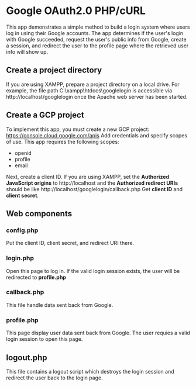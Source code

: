 # Google OAuth2.0 PHP/cURL
This app demonstrates a simple method to build a login system where users log in using their Google accounts. The app determines if the user's login with Google succeeded, request the user's public info from Google, create a session, and redirect the user to the profile page where the retrieved user info will show up.

## Create a project directory
If you are using XAMPP, prepare a project directory on a local drive. For example, the file path C:\xampp\htdocs\googlelogin is accessible via http://localhost/googlelogin once the Apache web server has been started.

## Create a GCP project
To implement this app, you must create a new GCP project: https://console.cloud.google.com/apis Add credentials and specify scopes of use. This app requires the following scopes:
* openid
* profile
* email

Next, create a client ID. If you are using XAMPP, set the **Authorized JavaScript origins** to http://localhost and the **Authorized redirect URIs** should be like http://localhost/googlelogin/callback.php Get **client ID** and **client secret**.

## Web components
### config.php
Put the client ID, client secret, and redirect URI there.

### login.php
Open this page to log in. If the valid login session exists, the user will be redirected to **profile.php**

### callback.php
This file handle data sent back from Google.

### profile.php
This page display user data sent back from Google. The user requies a valid login session to open this page.

## logout.php
This file contains a logout script which destroys the login session and redirect the user back to the login page.
